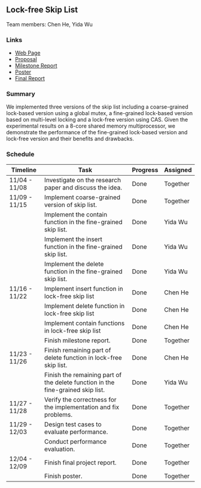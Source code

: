 ## Lock-free Skip List
Team members: Chen He, Yida Wu

### Links

* [Web Page](https://supertaunt.github.io/CMU_15618_project.github.io/)
* [Proposal](./15618_project_proposal.pdf)
* [Milestone Report](./15618_project_milestone.pdf)
* [Poster](./15618_project_presentation.pdf)
* [Final Report](./15618_project_final.pdf)

### Summary

We implemented three versions of the skip list including a coarse-grained lock-based version using a global mutex, a fine-grained lock-based version based on multi-level locking and a lock-free version using CAS. Given the experimental results on a 8-core shared memory multiprocessor, we demonstrate the performance of the fine-grained lock-based version and lock-free version and their benefits and drawbacks.

### Schedule 

| Timeline       | Task                                                        | Progress    | Assigned |
|----------------|-------------------------------------------------------------|-------------|-------------|
| 11/04 - 11/08  | Investigate on the research paper and discuss the idea.     | Done | Together |
| 11/09 - 11/15  | Implement coarse-grained version of skip list.              | Done | Together |
|                | Implement  the contain function in the fine-grained skip list. | Done | Yida Wu |
|                | Implement  the insert function in the fine-grained skip list. | Done | Yida Wu |
|                | Implement  the delete function in the fine-grained skip list. |  Done | Yida Wu |
| 11/16 - 11/22  | Implement insert function in lock-free skip list            | Done | Chen He |
|                | Implement delete function in lock-free skip list            |  Done | Chen He |
|                | Implement contain functions in lock-free skip list            | Done | Chen He |
|                | Finish milestone report.                                     | Done | Together |
| 11/23 - 11/26  | Finish remaining part of delete function in lock-free skip list. |  Done | Chen He |
|                | Finish the remaining part of the delete function in the fine-grained skip list. |  Done | Yida Wu |
| 11/27 - 11/28  | Verify the correctness for the implementation and fix problems. | Done | Together |
| 11/29 - 12/03  | Design test cases to evaluate performance. | Done | Together |
|                | Conduct performance evaluation. | Done | Together |
| 12/04 - 12/09  | Finish final project report. |  Done  | Together |
|                | Finish poster. | Done | Together |















